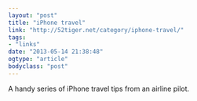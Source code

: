 ```yaml
---
layout: "post"
title: "iPhone travel"
link: "http://52tiger.net/category/iphone-travel/"
tags: 
- "links"
date: "2013-05-14 21:38:48"
ogtype: "article"
bodyclass: "post"
---
```


A handy series of iPhone travel tips from an airline pilot.